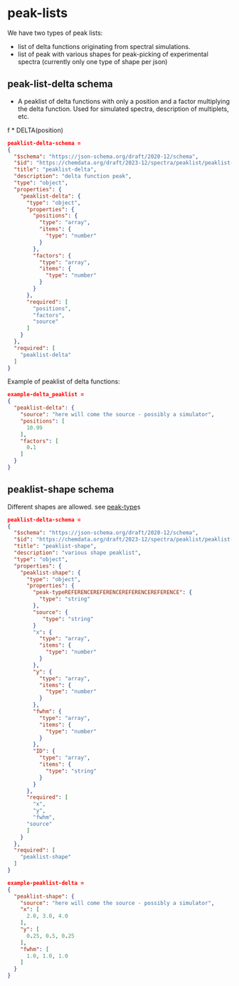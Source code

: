# peak-lists

We have two types of peak lists:
- list of delta functions originating from spectral simulations.
- list of peak with various shapes for peak-picking of experimental spectra (currently only one type of shape per json)

## peak-list-delta schema

- A peaklist of delta functions with only a position and a factor multiplying the delta function. Used for simulated spectra, description of multiplets, etc.

 f * DELTA(position)

```json
peaklist-delta-schema = 
{
  "$schema": "https://json-schema.org/draft/2020-12/schema",
  "$id": "https://chemdata.org/draft/2023-12/spectra/peaklist/peaklist-delta.schema.json",
  "title": "peaklist-delta",
  "description": "delta function peak",
  "type": "object",
  "properties": {
    "peaklist-delta": {
      "type": "object",
      "properties": {
        "positions": {
          "type": "array",
          "items": {
            "type": "number"
          }
        },
        "factors": {
          "type": "array",
          "items": {
            "type": "number"
          }
        }
      },
      "required": [
        "positions",
        "factors",
  		"source"
      ]
    }
  },
  "required": [
    "peaklist-delta"
  ]
}
```

Example of peaklist of delta functions:

```json
example-delta_peaklist = 
{
  "peaklist-delta": {
    "source": "here will come the source - possibly a simulator",
    "positions": [
      10.99
    ],
    "factors": [
      0.1
    ]
  }
}
```

## peaklist-shape schema
Different shapes are allowed. see [peak-type](peak-type.md)s

```json
peaklist-delta-schema = 
{
  "$schema": "https://json-schema.org/draft/2020-12/schema",
  "$id": "https://chemdata.org/draft/2023-12/spectra/peaklist/peaklist-shape.schema.json",
  "title": "peaklist-shape",
  "description": "various shape peaklist",
  "type": "object",
  "properties": {
    "peaklist-shape": {
      "type": "object",
      "properties": {
        "peak-typeREFERENCEREFERENCEREFERENCEREFERENCE": {
          "type": "string"
        },
        "source": {
           "type": "string"
        }
        "x": {
          "type": "array",
          "items": {
            "type": "number"
          }
        },
        "y": {
          "type": "array",
          "items": {
            "type": "number"
          }
        },
        "fwhm": {
          "type": "array",
          "items": {
            "type": "number"
          }
        },
        "ID": {
          "type": "array",
          "items": {
            "type": "string"
          }
        }
      },
      "required": [
        "x",
        "y",
  		"fwhm",
      "source"
      ]
    }
  },
  "required": [
    "peaklist-shape"
  ]
}
```

```json
example-peaklist-delta = 
{
  "peaklist-shape": {
    "source": "here will come the source - possibly a simulator",
    "x": [
      2.0, 3.0, 4.0
    ],
    "y": [
      0.25, 0.5, 0.25
    ],
    "fwhm": [
      1.0, 1.0, 1.0
    ]
  }
}
```

